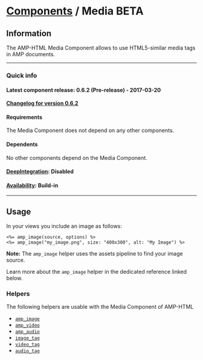 
# [Components](https://github.com/jonhue/amphtml/tree/master/lib/amphtml/components/docs) / Media BETA


## Information

The AMP-HTML Media Component allows to use HTML5-similar media tags in AMP documents.

---

### Quick info

#### Latest component release: 0.6.2 (Pre-release) - 2017-03-20

[**Changelog for version 0.6.2**](https://github.com/jonhue/amphtml/blob/master/CHANGELOG.md#062-pre-release---2017-03-20)

#### Requirements

The Media Component does not depend on any other components.

#### Dependents

No other components depend on the Media Component.

#### [DeepIntegration](https://github.com/jonhue/amphtml/tree/master/lib/amphtml/components/docs#deepintegration-components): Disabled

#### [Availability](https://github.com/jonhue/amphtml/tree/master/lib/amphtml/components/docs#availability-of-components): Build-in

---

## Usage

In your views you include an image as follows:

    <%= amp_image(source, options) %>
    <%= amp_image("my_image.png", size: "400x300", alt: "My Image") %>

**Note:** The `amp_image` helper uses the assets pipeline to find your image source.

Learn more about the `amp_image` helper in the dedicated reference linked below.


### Helpers

The following helpers are usable with the Media Component of AMP-HTML

* [`amp_image`](https://github.com/jonhue/amphtml/blob/master/lib/amphtml/helpers/docs/amp_image.md)
* [`amp_video`](https://github.com/jonhue/amphtml/blob/master/lib/amphtml/helpers/docs/amp_video.md)
* [`amp_audio`](https://github.com/jonhue/amphtml/blob/master/lib/amphtml/helpers/docs/amp_audio.md)
* [`image_tag`](https://github.com/jonhue/amphtml/blob/master/lib/amphtml/helpers/docs/image_tag.md)
* [`video_tag`](https://github.com/jonhue/amphtml/blob/master/lib/amphtml/helpers/docs/video_tag.md)
* [`audio_tag`](https://github.com/jonhue/amphtml/blob/master/lib/amphtml/helpers/docs/audio_tag.md)
